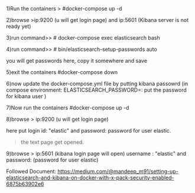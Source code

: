 1)Run the containers > #docker-compose up -d

2)browse >ip:9200 (u will get login page) and ip:5601 (Kibana server is not ready yet)

3)run command>> # docker-compose exec elasticsearch bash

4)run command>> # bin/elasticsearch-setup-passwords auto

you will get passwords here,  copy it somewhere and save

5)exit the containers #docker-compose down

6)now update the  docker-compose.yml file by putting kibana passowrd (in compose environment: ELASTICSEARCH_PASSWORD=: put the password for kibana user )

7)Now run the containers #docker-compose up -d

8)browse > ip:9200 (u will get login page)

here put login id: "elastic" and password: password for user elastic.
>the text page get opened.

9)browse > ip:5601 (kibana login page will open)
username : "elastic" and password: (password for user elastic)




Followed Document: https://medium.com/@mandeep_m91/setting-up-elasticsearch-and-kibana-on-docker-with-x-pack-security-enabled-6875b63902e6
